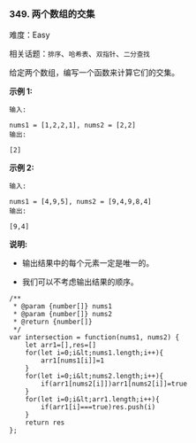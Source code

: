 ### 349. 两个数组的交集

难度：Easy

相关话题：`排序`、`哈希表`、`双指针`、`二分查找`

给定两个数组，编写一个函数来计算它们的交集。



 **示例 1:** 





```
输入: 

nums1 = [1,2,2,1], nums2 = [2,2]
输出: 

[2]

```

 **示例 2:** 





```
输入: 

nums1 = [4,9,5], nums2 = [9,4,9,8,4]
输出: 

[9,4]
```

 **说明:** 





* 输出结果中的每个元素一定是唯一的。

* 我们可以不考虑输出结果的顺序。






```
/**
 * @param {number[]} nums1
 * @param {number[]} nums2
 * @return {number[]}
 */
var intersection = function(nums1, nums2) {
    let arr1=[],res=[]
    for(let i=0;i&lt;nums1.length;i++){
        arr1[nums1[i]]=1
    }
    for(let i=0;i&lt;nums2.length;i++){
        if(arr1[nums2[i]])arr1[nums2[i]]=true
    }
    for(let i=0;i&lt;arr1.length;i++){
        if(arr1[i]===true)res.push(i)
    }
    return res
};



```
